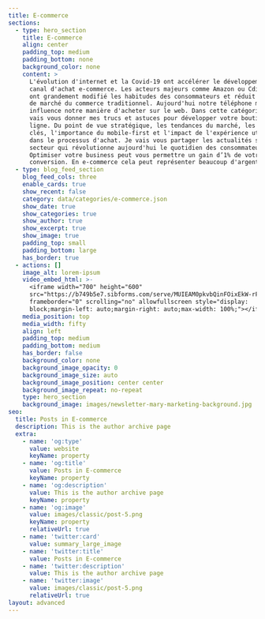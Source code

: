 ```yaml
---
title: E-commerce
sections:
  - type: hero_section
    title: E-commerce
    align: center
    padding_top: medium
    padding_bottom: none
    background_color: none
    content: >
      L'évolution d'internet et la Covid-19 ont accélérer le développement du
      canal d'achat e-commerce. Les acteurs majeurs comme Amazon ou Cdiscount
      ont grandement modifié les habitudes des consommateurs et réduit les parts
      de marché du commerce traditionnel. Aujourd'hui notre téléphone mobile
      influence notre manière d'acheter sur le web. Dans cette catégorie, je
      vais vous donner mes trucs et astuces pour développer votre boutique en
      ligne. Du point de vue stratégique, les tendances du marché, les chiffres
      clés, l'importance du mobile-first et l'impact de l'expérience utilisateur
      dans le processus d'achat. Je vais vous partager les actualités sur ce
      secteur qui révolutionne aujourd'hui le quotidien des consommateurs.
      Optimiser votre business peut vous permettre un gain d’1% de votre taux de
      conversion. En e-commerce cela peut représenter beaucoup d'argent !
  - type: blog_feed_section
    blog_feed_cols: three
    enable_cards: true
    show_recent: false
    category: data/categories/e-commerce.json
    show_date: true
    show_categories: true
    show_author: true
    show_excerpt: true
    show_image: true
    padding_top: small
    padding_bottom: large
    has_border: true
  - actions: []
    image_alt: lorem-ipsum
    video_embed_html: >-
      <iframe width="700" height="600"
      src="https://b749b5e7.sibforms.com/serve/MUIEAM0pkvbQinFOixEkW-rF_LkKDOef_kUfJGtk7R9-UfYGPAJ_DiiVnVBksDThZYDqnmeVL4MnotsgclA_AehybCmA3NKcWHLbbvdkKvG0n34T7OuHuIsL2dj3-o197_s8hEpdP9x5L2dDoMQzA-iDTR8VKjJg43Ng3XjNLA8_kzDtFQqaWLGl0KlowvrzGYQ-eObrny3EASDU"
      frameborder="0" scrolling="no" allowfullscreen style="display:
      block;margin-left: auto;margin-right: auto;max-width: 100%;"></iframe>
    media_position: top
    media_width: fifty
    align: left
    padding_top: medium
    padding_bottom: medium
    has_border: false
    background_color: none
    background_image_opacity: 0
    background_image_size: auto
    background_image_position: center center
    background_image_repeat: no-repeat
    type: hero_section
    background_image: images/newsletter-mary-marketing-background.jpg
seo:
  title: Posts in E-commerce
  description: This is the author archive page
  extra:
    - name: 'og:type'
      value: website
      keyName: property
    - name: 'og:title'
      value: Posts in E-commerce
      keyName: property
    - name: 'og:description'
      value: This is the author archive page
      keyName: property
    - name: 'og:image'
      value: images/classic/post-5.png
      keyName: property
      relativeUrl: true
    - name: 'twitter:card'
      value: summary_large_image
    - name: 'twitter:title'
      value: Posts in E-commerce
    - name: 'twitter:description'
      value: This is the author archive page
    - name: 'twitter:image'
      value: images/classic/post-5.png
      relativeUrl: true
layout: advanced
---
```

